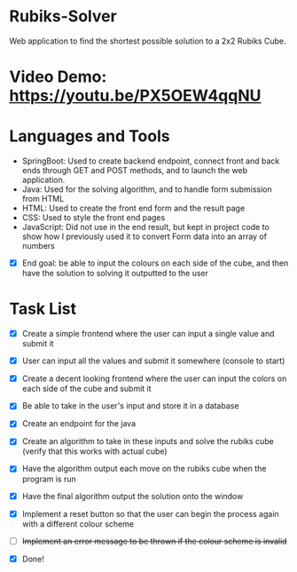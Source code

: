 # Rubiks-Solver
Web application to find the shortest possible solution to a 2x2 Rubiks Cube. 

# Video Demo: https://youtu.be/PX5OEW4qqNU

# Languages and Tools
- SpringBoot: Used to create backend endpoint, connect front and back ends through GET and POST methods, and to launch the web application.
- Java: Used for the solving algorithm, and to handle form submission from HTML
- HTML: Used to create the front end form and the result page
- CSS: Used to style the front end pages
- JavaScript: Did not use in the end result, but kept in project code to show how I previously used it to convert Form data into an array of numbers




- [x] End goal: be able to input the colours on each side of the cube, and then have the solution to solving it outputted to the user

# Task List
- [x] Create a simple frontend where the user can input a single value and submit it
- [x] User can input all the values and submit it somewhere (console to start)
- [x] Create a decent looking frontend where the user can input the colors on each side of the cube and submit it
- [x] Be able to take in the user's input and store it in a database
- [x] Create an endpoint for the java
- [x] Create an algorithm to take in these inputs and solve the rubiks cube (verify that this works with actual cube)
- [x] Have the algorithm output each move on the rubiks cube when the program is run
- [x] Have the final algorithm output the solution onto the window
- [x] Implement a reset button so that the user can begin the process again with a different colour scheme
- [ ] ~~Implement an error message to be thrown if the colour scheme is invalid~~
- [x] Done!

